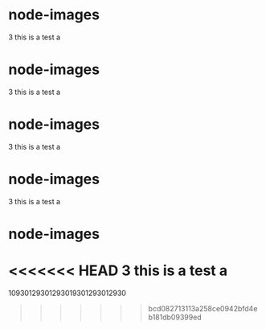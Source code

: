 # node-images

3
this is a test
a
# node-images

3
this is a test
a
# node-images

3
this is a test
a
# node-images

3
this is a test
a
# node-images

<<<<<<< HEAD
3
this is a test
a
=======
10930129301293019301293012930
>>>>>>> bcd082713113a258ce0942bfd4eb181db09399ed
